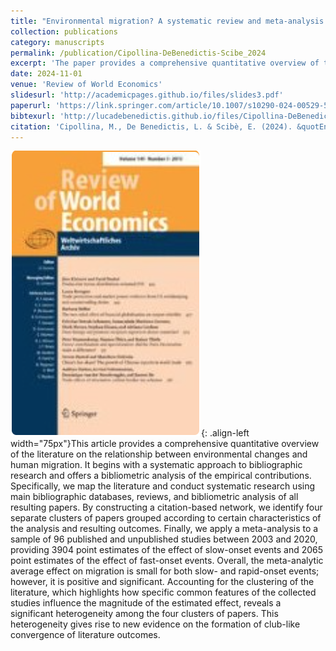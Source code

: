 ```yaml
---
title: "Environmental migration? A systematic review and meta-analysis of the literature"
collection: publications
category: manuscripts
permalink: /publication/Cipollina-DeBenedictis-Scibe_2024
excerpt: 'The paper provides a comprehensive quantitative overview of the literature on the relationship between environmental changes and human migration.'
date: 2024-11-01
venue: 'Review of World Economics'
slidesurl: 'http://academicpages.github.io/files/slides3.pdf'
paperurl: 'https://link.springer.com/article/10.1007/s10290-024-00529-5'
bibtexurl: 'http://lucadebenedictis.github.io/files/Cipollina-DeBenedictis-Scibe_2024.bib'
citation: 'Cipollina, M., De Benedictis, L. & Scibè, E. (2024). &quotEnvironmental migration? A systematic review and meta-analysis of the literature&quot; <i>Review of World Economics</i>. 160, 1393–1441.'
---
```


![Pub1](/images/RWE.png){: .align-left width="75px"}This article provides a comprehensive quantitative overview of the literature on the relationship between environmental changes and human migration. It begins with a systematic approach to bibliographic research and offers a bibliometric analysis of the empirical contributions. Specifically, we map the literature and conduct systematic research using main bibliographic databases, reviews, and bibliometric analysis of all resulting papers. By constructing a citation-based network, we identify four separate clusters of papers grouped according to certain characteristics of the analysis and resulting outcomes. Finally, we apply a meta-analysis to a sample of 96 published and unpublished studies between 2003 and 2020, providing 3904 point estimates of the effect of slow-onset events and 2065 point estimates of the effect of fast-onset events. Overall, the meta-analytic average effect on migration is small for both slow- and rapid-onset events; however, it is positive and significant. Accounting for the clustering of the literature, which highlights how specific common features of the collected studies influence the magnitude of the estimated effect, reveals a significant heterogeneity among the four clusters of papers. This heterogeneity gives rise to new evidence on the formation of club-like convergence of literature outcomes.
